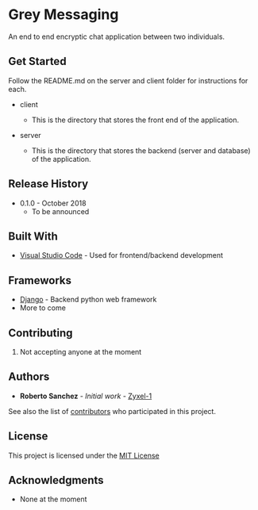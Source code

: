 # Grey Messaging
An end to end encryptic chat application between two individuals.

## Get Started

Follow the README.md on the server and client folder for instructions for each.

* client
  * This is the directory that stores the front end of the application.

* server
  * This is the directory that stores the backend (server and database) of the application.

## Release History

* 0.1.0 - October 2018
    * To be announced

## Built With

* [Visual Studio Code](https://code.visualstudio.com/) - Used for frontend/backend development

## Frameworks

* [Django](https://https://www.djangoproject.com/) - Backend python web framework
* More to come

## Contributing

1. Not accepting anyone at the moment

## Authors
* **Roberto Sanchez** - *Initial work* - [Zyxel-1](https://github.com/Zyxel-1)

See also the list of [contributors](https://github.com/Zyxel-1/UmbraMessenging/graphs/contributors) who participated in this project.

## License

This project is licensed under the [MIT License](https://opensource.org/licenses/mit-license.php)

## Acknowledgments
* None at the moment
